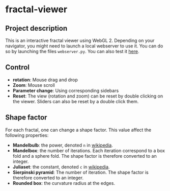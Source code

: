 # fractal-viewer
## Project description
This is an interactive fractal viewer using WebGL 2. Depending on your navigator, you might need to launch a local webserver to use it. You can do so by launching the files `webserver.py`. You can also test it [here](https://mauropfister.github.io/fractal-viewer/).

## Control
* **rotation**: Mouse drag and drop
* **Zoom**: Mouse scroll
* **Parameter change**: Using corresponding sidebars
* **Reset**: The view (rotation and zoom) can be reset by double clicking on the viewer. Sliders can also be reset by a double click them.

## Shape factor

For each fractal, one can change a shape factor. This value affect the following properties:
* **Mandelbulb**: the power, denoted `n` in [wikipedia](https://en.wikipedia.org/wiki/Mandelbulb).
* **Mandelbox**: the number of iterations. Each iteration correspond to a box fold and a sphere fold. The shape factor is therefore converted to an integer.
* **Juliaset**: the constant, denoted `c` in [wikipedia](https://en.wikipedia.org/wiki/Julia_set).
* **Sierpinski pyramid**: The number of iteration. The shape factor is therefore converted to an integer.
* **Rounded box**: the curvature radius at the edges.